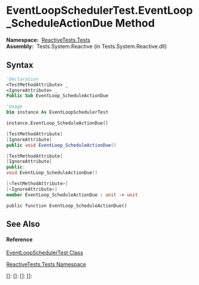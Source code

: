 # EventLoopSchedulerTest.EventLoop\_ScheduleActionDue Method

**Namespace:**  [ReactiveTests.Tests](ReactiveTests.Tests\ReactiveTests.Tests.md)  
**Assembly:**  Tests.System.Reactive (in Tests.System.Reactive.dll)

## Syntax

```vb
'Declaration
<TestMethodAttribute> _
<IgnoreAttribute> _
Public Sub EventLoop_ScheduleActionDue
```

```vb
'Usage
Dim instance As EventLoopSchedulerTest

instance.EventLoop_ScheduleActionDue()
```

```csharp
[TestMethodAttribute]
[IgnoreAttribute]
public void EventLoop_ScheduleActionDue()
```

```c++
[TestMethodAttribute]
[IgnoreAttribute]
public:
void EventLoop_ScheduleActionDue()
```

```fsharp
[<TestMethodAttribute>]
[<IgnoreAttribute>]
member EventLoop_ScheduleActionDue : unit -> unit 
```

```jscript
public function EventLoop_ScheduleActionDue()
```

## See Also

#### Reference

[EventLoopSchedulerTest Class](EventLoopSchedulerTest\EventLoopSchedulerTest.md)

[ReactiveTests.Tests Namespace](ReactiveTests.Tests\ReactiveTests.Tests.md)

[]: 
[]: 
[]: 
[]: 